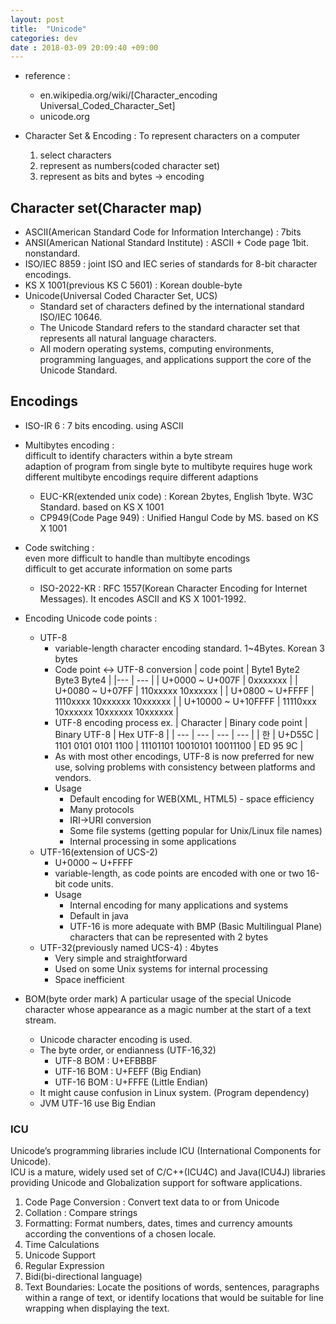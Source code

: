 ```yaml
---
layout: post
title:  "Unicode"
categories: dev
date : 2018-03-09 20:09:40 +09:00
---
```


- reference : 
    - en.wikipedia.org/wiki/[Character_encoding Universal_Coded_Character_Set]
    - unicode.org

- Character Set & Encoding : To represent characters on a computer
    1. select characters
    1. represent as numbers(coded character set)
    1. represent as bits and bytes -> encoding

## Character set(Character map)
- ASCII(American Standard Code for Information Interchange) : 7bits
- ANSI(American National Standard Institute) : ASCII + Code page 1bit. nonstandard.
- ISO/IEC 8859 : joint ISO and IEC series of standards for 8-bit character encodings.
- KS X 1001(previous KS C 5601) : Korean double-byte
- Unicode(Universal Coded Character Set, UCS)
  - Standard set of characters defined by the international standard ISO/IEC 10646.
  - The Unicode Standard refers to the standard character set that represents all natural language characters.
  - All modern operating systems, computing environments, programming languages, and applications support the core of the Unicode Standard. 

## Encodings
- ISO-IR 6 : 7 bits encoding. using ASCII

- Multibytes encoding : \
    difficult to identify characters within a byte stream\
    adaption of program from single byte to multibyte requires huge work\
    different multibyte encodings require different adaptions
  - EUC-KR(extended unix code) : Korean 2bytes, English 1byte. W3C Standard. based on KS X 1001
  - CP949(Code Page 949) : Unified Hangul Code by MS. based on KS X 1001

- Code switching : \
  even more difficult to handle than multibyte encodings\
  difficult to get accurate information on some parts
  - ISO-2022-KR : RFC 1557(Korean Character Encoding for Internet Messages). It encodes ASCII and KS X 1001-1992.

- Encoding Unicode code points : 
  - UTF-8
    - variable-length character encoding standard. 1~4Bytes. Korean 3 bytes
    - Code point <-> UTF-8 conversion
      | code point | Byte1  Byte2  Byte3  Byte4 |
      |--- | --- |
      | U+0000 ~ U+007F | 0xxxxxxx |
      | U+0080 ~ U+07FF	| 110xxxxx  10xxxxxx |
      | U+0800 ~ U+FFFF	| 1110xxxx  10xxxxxx  10xxxxxx |
      | U+10000 ~ U+10FFFF | 11110xxx  10xxxxxx  10xxxxxx  10xxxxxx |
    - UTF-8 encoding process ex.
      | Character	| Binary code point	| Binary UTF-8	| Hex UTF-8 |
      | --- | --- | --- | --- |
      | 한 | U+D55C | 1101 0101 0101 1100 | 11101101 10010101 10011100	| ED 95 9C |
    - As with most other encodings, UTF-8 is now preferred for new use, solving problems with consistency between platforms and vendors.
    - Usage
      - Default encoding for WEB(XML, HTML5) - space efficiency
      - Many protocols
      - IRI->URI conversion
      - Some file systems (getting popular for Unix/Linux file names)
      - Internal processing in some applications
  - UTF-16(extension of UCS-2)
    - U+0000 ~ U+FFFF
    - variable-length, as code points are encoded with one or two 16-bit code units.
    - Usage
      - Internal encoding for many applications and systems
      - Default in java
      - UTF-16 is more adequate with BMP (Basic Multilingual Plane) characters that can be represented with 2 bytes
  - UTF-32(previously named UCS-4) : 4bytes
    - Very simple and straightforward
    - Used on some Unix systems for internal processing
    - Space inefficient

- BOM(byte order mark)
 A particular usage of the special Unicode character whose appearance as a magic number at the start of a text stream.
  - Unicode character encoding is used.
  - The byte order, or endianness (UTF-16,32)
    - UTF-8 BOM : U+EFBBBF
    - UTF-16 BOM : U+FEFF (Big Endian)
    - UTF-16 BOM : U+FFFE (Little Endian)
  - It might cause confusion in Linux system. (Program dependency)
  - JVM UTF-16 use Big Endian

### ICU
Unicode’s programming libraries include ICU (International Components for Unicode).\
ICU is a mature, widely used set of C/C++(ICU4C) and Java(ICU4J) libraries providing Unicode and Globalization support for software applications.
1. Code Page Conversion : Convert text data to or from Unicode
1. Collation : Compare strings
1. Formatting: Format numbers, dates, times and currency amounts according the conventions of a chosen locale.
1. Time Calculations
1. Unicode Support
1. Regular Expression
1. Bidi(bi-directional language)
1. Text Boundaries: Locate the positions of words, sentences, paragraphs within a range of text, or identify locations that would be suitable for line wrapping when displaying the text.
